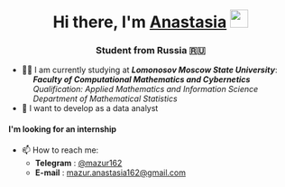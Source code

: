 
<h1 align="center">Hi there, I'm <a href="https://github.com/mazur162" target="_blank">Anastasia</a> 
<img src="https://github.com/blackcater/blackcater/raw/main/images/Hi.gif" height="32"/></h1>
<h3 align="center">Student from Russia 🇷🇺</h3>

- 👩‍💻 I am currently studying at **_Lomonosov Moscow State University_**:<br />
     **_Faculty of Computational Mathematics and Cybernetics_**<br />
     _Qualification: Applied Mathematics and Information Science_<br />
     _Department of Mathematical Statistics_<br />
- 🌱 I want to develop as a data analyst

#### I'm looking for an internship

- 📫 How to reach me: 
   * **Telegram** : [@mazur162]([https://github.com/mazur162](https://t.me/mazur162))
   * **E-mail** : [mazur.anastasia162@gmail.com](mailto:mazur.anastasia162@gmail.com)
